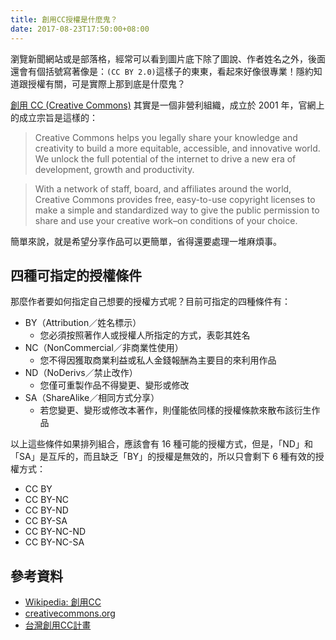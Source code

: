 ```yaml
---
title: 創用CC授權是什麼鬼？
date: 2017-08-23T17:50:00+08:00
---
```


瀏覽新聞網站或是部落格，經常可以看到圖片底下除了圖說、作者姓名之外，後面還會有個括號寫著像是：`(CC BY 2.0)`這樣子的東東，看起來好像很專業！隱約知道跟授權有關，可是實際上那到底是什麼鬼？

[創用 CC (Creative Commons)](https://creativecommons.org/) 其實是一個非營利組織，成立於 2001 年，官網上的成立宗旨是這樣的：

> Creative Commons helps you legally share your knowledge and creativity to build a more equitable, accessible, and innovative world. We unlock the full potential of the internet to drive a new era of development, growth and productivity.

> With a network of staff, board, and affiliates around the world, Creative Commons provides free, easy-to-use copyright licenses to make a simple and standardized way to give the public permission to share and use your creative work–on conditions of your choice.

簡單來說，就是希望分享作品可以更簡單，省得還要處理一堆麻煩事。

## 四種可指定的授權條件

那麼作者要如何指定自己想要的授權方式呢？目前可指定的四種條件有：

+ BY（Attribution／姓名標示）
  - 您必須按照著作人或授權人所指定的方式，表彰其姓名
+ NC（NonCommercial／非商業性使用）
  - 您不得因獲取商業利益或私人金錢報酬為主要目的來利用作品
+ ND（NoDerivs／禁止改作）
  - 您僅可重製作品不得變更、變形或修改
+ SA（ShareAlike／相同方式分享）
  - 若您變更、變形或修改本著作，則僅能依同樣的授權條款來散布該衍生作品

以上這些條件如果排列組合，應該會有 16 種可能的授權方式，但是，「ND」和「SA」是互斥的，而且缺乏「BY」的授權是無效的，所以只會剩下 6 種有效的授權方式：

+ CC BY
+ CC BY-NC
+ CC BY-ND
+ CC BY-SA
+ CC BY-NC-ND
+ CC BY-NC-SA

## 參考資料
+ [Wikipedia: 創用CC](https://zh.wikipedia.org/wiki/%E5%88%9B%E4%BD%9C%E5%85%B1%E7%94%A8)
+ [creativecommons.org](https://creativecommons.org/)
+ [台灣創用CC計畫](http://creativecommons.tw/)
